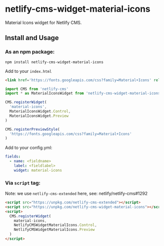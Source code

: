 # netlify-cms-widget-material-icons
Material Icons widget for Netlify CMS.

## Install and Usage

### As an npm package:

```shell
npm install netlify-cms-widget-material-icons
```

Add to your `index.html`
```html
<link href='https://fonts.googleapis.com/css?family=Material+Icons' rel="stylesheet">
```

```js
import CMS from 'netlify-cms'
import * as MaterialIconsWidget from 'netlify-cms-widget-material-icons'

CMS.registerWidget(
  'material-icons',
  MaterialIconsWidget.Control,
  MaterialIconsWidget.Preview
)

CMS.registerPreviewStyle(
  'https://fonts.googleapis.com/css?family=Material+Icons'
)

```
Add to your config.yml:
```yml
fields:
  - name: <fieldname>
    label: <fieldlabel>
    widget: material-icons
```

### Via `script` tag:
Note: we use `netlify-cms-extended` here, see: netlify/netlify-cms#1292
```html
<script src="https://unpkg.com/netlify-cms-extended"></script>
<script src="https://unpkg.com/netlify-cms-widget-material-icons"></script>
<script>
  CMS.registerWidget(
    material-icons,
    NetlifyCMSWidgetMaterialIcons.Control,
    NetlifyCMSWidgetMaterialIcons.Preview
  )
</script>
```
